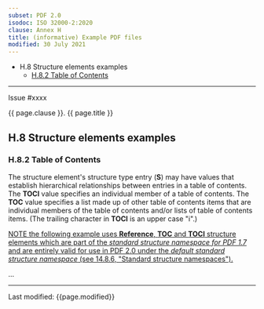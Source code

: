 ```yaml
---
subset: PDF 2.0
isodoc: ISO 32000-2:2020
clause: Annex H
title: (informative) Example PDF files
modified: 30 July 2021
---
```


<ul>
  <li>H.8 Structure elements examples
    <ul>
      <li><a href="clauseAnnexH#HH.8.2">H.8.2 Table of Contents</a>
      </li>
    </ul>
  </li>
</ul>
<hr>

<link rel="stylesheet" href="../assets/iso-style.css">
<div class="isostyle">
<div class="fixedpopup" id="issuelink">
	Issue #xxxx
</div>

<p class="fake-h1">{{ page.clause }}. {{ page.title }}</p>

<h2 id="HH.8">H.8 Structure elements examples</h2>

<h3 id="HH.8.2">H.8.2 Table of Contents</h3>

<p>
The structure element's structure type entry (<b>S</b>) may have values that establish hierarchical relationships between entries in a table of contents.
The <b>TOCI</b> value specifies an individual member of a table of contents. The <b>TOC</b> value specifies a list made up of other table of contents items that
are individual members of the table of contents and/or lists of table of contents items. (The trailing character in <b>TOCI</b> is an upper case "i".)
</p>

<p class="hangingindent">
<ins onMouseEnter="mouseEnter(this)" data-issue="62">NOTE the following example uses <b>Reference</b>, <b>TOC</b> and <b>TOCI</b> structure elements which are
part of the <i>standard structure namespace for PDF 1.7</i> and are entirely valid for use in PDF 2.0 under the <i>default standard structure namespace</i>
(see 14.8.6, "Standard structure namespaces").</ins>
</p>

<p>...</p>

</div>


<hr>
<p class="footnote">Last modified: {{page.modified}}</p>
